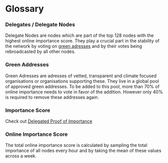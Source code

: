 # Glossary

### Delegates / Delegate Nodes

Delegate Nodes are nodes which are part of the top 128 nodes with the highest online importance score. They play a crucial part in the stability of the network by voting on [green adresses](#green-addresses) and by their votes being rebroadcasted by all other nodes.

### Green Addresses

Green Adresses are adresses of vetted, transparent and climate focused organisations or organisations supporting these. They live in a global pool of approved green addresses. To be added to this pool, more than 70% of online importance needs to vote in favor of the addition. However only 40% is required to remove these addresses again.

### Importance Score

Check out [Delegated Proof of Importance](protocol/consensus/dpoi.md)

### Online Importance Score

The total online importance score is calculated by sampling the total importance of all nodes every hour and by taking the mean of these values across a week.
